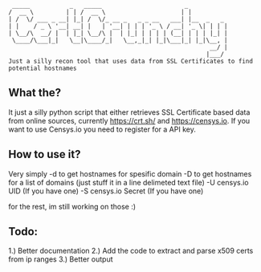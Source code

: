 ```  
 _____           _   _____                       _
/  __ \         | | /  __ \                     | |
| /  \/ ___ _ __| |_| /  \/_ __ _   _ _ __   ___| |__  _   _
| |    / _ \ '__| __| |   | '__| | | | '_ \ / __| '_ \| | | |
| \__/\  __/ |  | |_| \__/\ |  | |_| | | | | (__| | | | |_| |
 \____/\___|_|   \__|\____/_|   \__,_|_| |_|\___|_| |_|\__, |
                                                        __/ |
                                                       |___/
Just a silly recon tool that uses data from SSL Certificates to find potential hostnames
```

## What the?
It just a silly python script that either retrieves SSL Certificate based data from online sources,
currently https://crt.sh/ and https://censys.io. 
If you want to use Censys.io you need to register for a API key.

## How to use it? 
Very simply
-d to get hostnames for spesific domain
-D to get hostnames for a list of domains (just stuff it in a line delimeted text file)
-U censys.io UID (If you have one)
-S censys.io Secret (If you have one)

for the rest, im still working on those :)

## Todo:
1.) Better documentation
2.) Add the code to extract and parse x509 certs from ip ranges
3.) Better output
